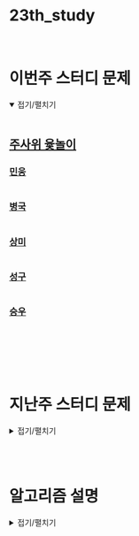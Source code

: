 # 23th_study

<br/>

# 이번주 스터디 문제

<details markdown="1" open>
<summary>접기/펼치기</summary>

<br/>

## [주사위 윷놀이](https://www.acmicpc.net/problem/17825)

### [민웅](./주사위%20윷놀이/민웅.py)

```py


```

### [병국](./주사위%20윷놀이/병국.py)

```py


```

### [상미](./주사위%20윷놀이/상미.py)

```py


```

### [성구](./주사위%20윷놀이/성구.py)

```py

```

### [승우](./주사위%20윷놀이/승우.py)

```py


```

<br/>


</details>

<br/><br/>

# 지난주 스터디 문제

<details markdown="1">
<summary>접기/펼치기</summary>

## [점수 뽑기](https://www.codetree.ai/problems/picking-score/description)

### [민웅](./점수%20뽑기/민웅.py)

```py


```

### [병국](./점수%20뽑기/병국.py)

```py


```

### [상미](./점수%20뽑기/상미.py)

```py


```

### [성구](./점수%20뽑기/성구.py)

```py

```

### [승우](./점수%20뽑기/승우.py)

```py


```



## [최소 개수의 막대기](https://www.codetree.ai/problems/the-minimum-number-of-rods/description)

### [민웅](./최소%20개수의%20막대기/민웅.py)

```py


```

### [병국](./최소%20개수의%20막대기/병국.py)

```py


```

### [상미](./최소%20개수의%20막대기/상미.py)

```py


```

### [성구](./최소%20개수의%20막대기/성구.py)

```py

```

### [승우](./최소%20개수의%20막대기/승우.py)

```py


```

## [거스름돈 계산하기 2](https://www.codetree.ai/problems/calculating-change2/description)

### [민웅](./거스름돈%20계산하기%202/민웅.py)

```py


```

### [병국](./거스름돈%20계산하기%202/병국.py)

```py


```

### [상미](./거스름돈%20계산하기%202/상미.py)

```py


```

### [성구](./거스름돈%20계산하기%202/성구.py)

```py
import sys
input = sys.stdin.readline

'''
dp
방문을 했었는가? -> yes -> coin 개수만큼 방문하고 있는 {값 + coin * 개수 } 위치 갱신
               -> no -> 다음 탐색

값이 0인 위치는 default로 0으로 초기화하여, coin의 개수만큼 값들을 넣어줄 수 있음

거스름돈의 값이 방문이 안됨 -> 거스름돈을 만들 수 없음

'''

N, S = map(int, input().split())
coins = [tuple(map(int, input().split())) for _ in range(N)]
dp = [5_001] * (S+1) 
dp[0] = 0

for v, a in coins:
    for i in range(S+1):
        if v + i > S:
            break
        if dp[i] != 5001:
            for j in range(1, a+1):
                if i + v*j <=S:
                    dp[i+v*j] = min(dp[i+v*j], dp[i]+j)
if dp[S] == 5001:
    print(-1)
else:
    print(dp[S])
```

### [승우](./거스름돈%20계산하기%202/승우.py)

```py


```

</details>

<br/><br/>

# 알고리즘 설명

<details markdown="1">
<summary>접기/펼치기</summary>


</details>
